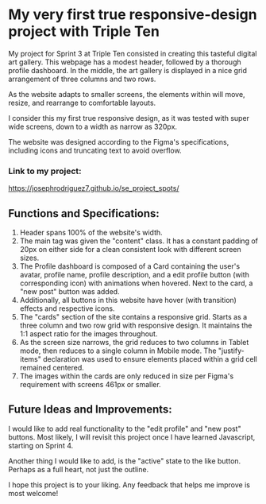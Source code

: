 # My very first true responsive-design project with Triple Ten

My project for Sprint 3 at Triple Ten consisted in creating this tasteful digital art gallery. This webpage has a modest header, followed by a thorough profile dashboard. In the middle, the art gallery is displayed in a nice grid arrangement of three columns and two rows.

As the website adapts to smaller screens, the elements within will move, resize, and rearrange to comfortable layouts.

I consider this my first true responsive design, as it was tested with super wide screens, down to a width as narrow as 320px.

The website was designed according to the Figma's specifications, including icons and truncating text to avoid overflow.

### Link to my project:

https://josephrodriguez7.github.io/se_project_spots/

## Functions and Specifications:

1. Header spans 100% of the website's width.
2. The main tag was given the "content" class. It has a constant padding of 20px on either side for a clean consistent look with different screen sizes.
3. The Profile dashboard is composed of a Card containing the user's avatar, profile name, profile description, and a edit profile button (with corresponding icon) with animations when hovered. Next to the card, a "new post" button was added.
4. Additionally, all buttons in this website have hover (with transition) effects and respective icons.
5. The "cards" section of the site contains a responsive grid. Starts as a three column and two row grid with responsive design. It maintains the 1:1 aspect ratio for the images throughout.
6. As the screen size narrows, the grid reduces to two columns in Tablet mode, then reduces to a single column in Mobile mode. The "justify-items" declaration was used to ensure elements placed within a grid cell remained centered.
7. The images within the cards are only reduced in size per Figma's requirement with screens 461px or smaller.

## Future Ideas and Improvements:

I would like to add real functionality to the "edit profile" and "new post" buttons. Most likely, I will revisit this project once I have learned Javascript, starting on Sprint 4.

Another thing I would like to add, is the "active" state to the like button. Perhaps as a full heart, not just the outline.

I hope this project is to your liking. Any feedback that helps me improve is most welcome!
